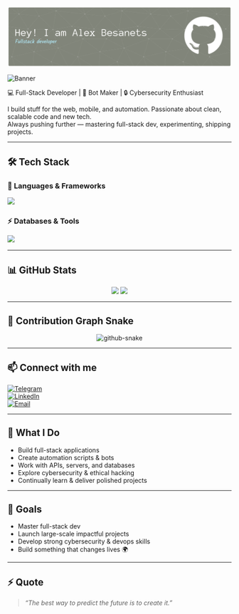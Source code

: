 ![Banner](./github-header-banner.png)

![Banner](https://capsule-render.vercel.app/api?type=waving&color=0:1e3c72,100:2a5298&height=250&section=header&text=Alex%20Besanets&fontColor=ffffff&fontSize=50&animation=fadeIn&fontAlignY=40)

💻 Full-Stack Developer | 🤖 Bot Maker | 🔒 Cybersecurity Enthusiast  

I build stuff for the web, mobile, and automation. Passionate about clean, scalable code and new tech.  
Always pushing further — mastering full-stack dev, experimenting, shipping projects.

---

## 🛠️ Tech Stack  

### 🚀 Languages & Frameworks  
<p align="left">
  <img src="https://skillicons.dev/icons?i=js,ts,python,java,kotlin,react,nodejs,express,html,css,tailwind,androidstudio" />
</p>

### ⚡ Databases & Tools  
<p align="left">
  <img src="https://skillicons.dev/icons?i=mysql,postgres,mongodb,git,docker,linux,vscode" />
</p>

---

## 📊 GitHub Stats  
<p align="center">
  <img src="https://github-readme-stats.vercel.app/api?username=abesanets&show_icons=true&theme=tokyonight" height="180em"/>
  <img src="https://github-readme-stats.vercel.app/api/top-langs/?username=abesanets&layout=compact&theme=tokyonight" height="180em"/>
</p>

---

## 🐍 Contribution Graph Snake  

<p align="center">
  <picture>
    <source media="(prefers-color-scheme: dark)" srcset="https://github.com/abesanets/abesanets/blob/output/github-snake-dark.svg" />
    <source media="(prefers-color-scheme: light)" srcset="https://github.com/abesanets/abesanets/blob/output/github-snake.svg" />
    <img alt="github-snake" src="https://github.com/abesanets/abesanets/blob/output/github-snake.svg" />
  </picture>
</p>

---

## 📫 Connect with me  
[![Telegram](https://img.shields.io/badge/Telegram-%40abesanets-blue?logo=telegram)](https://t.me/besanets)  
[![LinkedIn](https://img.shields.io/badge/LinkedIn-Abesanets-Profile-blue?logo=linkedin)](https://www.linkedin.com/in/abesanets)  
[![Email](https://img.shields.io/badge/Email-youremail%40example.com-red?logo=gmail)](mailto:abesanets@gmail.com)

---

## 🚀 What I Do  
- Build full-stack applications  
- Create automation scripts & bots  
- Work with APIs, servers, and databases  
- Explore cybersecurity & ethical hacking  
- Continually learn & deliver polished projects  

---

## 🎯 Goals  
- Master full-stack dev  
- Launch large-scale impactful projects  
- Develop strong cybersecurity & devops skills  
- Build something that changes lives 🌍  

---

## ⚡ Quote  
> *“The best way to predict the future is to create it.”*  
